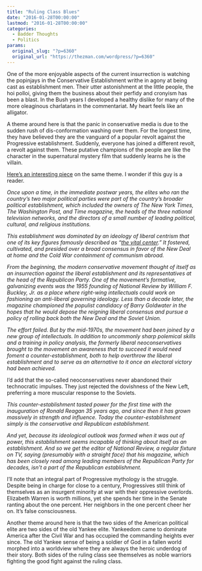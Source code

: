 ```yaml
---
title: "Ruling Class Blues"
date: "2016-01-28T00:00:00"
lastmod: "2016-01-28T00:00:00"
categories:
  - Badder Thoughts
  - Politics
params:
  original_slug: "?p=6360"
  original_url: "https://thezman.com/wordpress/?p=6360"
---
```


One of the more enjoyable aspects of the current insurrection is
watching the popinjays in the Conservative Establishment writhe in agony
at being cast as establishment men. Their utter astonishment at the
little people, the hoi polloi, giving them the business about their
perfidy and cronyism has been a blast. In the Bush years I developed a
healthy dislike for many of the more oleaginous charlatans in the
commentariat. My heart feels like an alligator.

A theme around here is that the panic in conservative media is due to
the sudden rush of dis-conformation washing over them. For the longest
time, they have believed they are the vanguard of a popular revolt
against the Progressive establishment. Suddenly, everyone has joined a
different revolt, a revolt against them. These putative champions of the
people are like the character in the supernatural mystery film that
suddenly learns he is the villain.

<a
href="http://theweek.com/articles/601081/how-republican-establishment-learned-shirk-responsibility"
rel="noopener" target="_blank">Here’s an interesting piece</a> on the
same theme. I wonder if this guy is a reader.

*Once upon a time, in the immediate postwar years, the elites who ran
the country’s two major political parties were part of the country’s
broader political establishment, which included the owners of The New
York Times, The Washington Post, and Time magazine, the heads of the
three national television networks, and the directors of a small number
of leading political, cultural, and religious institutions.*

*This establishment was dominated by an ideology of liberal centrism
that one of its key figures famously described as “[the vital
center](https://en.wikipedia.org/wiki/The_Vital_Center).” It fostered,
cultivated, and presided over a broad consensus in favor of the New Deal
at home and the Cold War containment of communism abroad.*

*From the beginning, the modern conservative movement thought of itself
as an insurrection against the liberal establishment and its
representatives at the head of the Republican Party. One of the
movement’s formative, galvanizing events was the 1955 founding of
National Review by William F. Buckley, Jr. as a place where right-wing
intellectuals could work on fashioning an anti-liberal governing
ideology. Less than a decade later, the magazine championed the populist
candidacy of Barry Goldwater in the hopes that he would depose the
reigning liberal consensus and pursue a policy of rolling back both the
New Deal and the Soviet Union.*

*The effort failed. But by the mid-1970s, the movement had been joined
by a new group of intellectuals. In addition to uncommonly sharp
polemical skills and a training in policy analysis, the formerly liberal
neoconservatives brought to the movement an awareness that to succeed it
would need foment a counter-establishment, both to help overthrow the
liberal establishment and to serve as an alternative to it once an
electoral victory had been achieved.*

I’d add that the so-called neoconservatives never abandoned their
technocratic impulses. They just rejected the dovishness of the New
Left, preferring a more muscular response to the Soviets.

*This counter-establishment tasted power for the first time with the
inauguration of Ronald Reagan 35 years ago, and since then it has grown
massively in strength and influence. Today the counter-establishment
simply is the conservative and Republican establishment.*

*And yet, because its ideological outlook was formed when it was out of
power, this establishment seems incapable of thinking about itself as an
establishment. And so we get the editor of National Review, a regular
fixture on TV, saying (presumably with a straight face) that his
magazine, which has been closely read among leading members of the
Republican Party for decades, isn’t a part of the Republican
establishment.*

I’ll note that an integral part of Progressive mythology is the
struggle. Despite being in charge for close to a century, Progressives
still think of themselves as an insurgent minority at war with their
oppressive overlords. Elizabeth Warren is worth millions, yet she spends
her time in the Senate ranting about the one percent. Her neighbors in
the one percent cheer her on. It’s false consciousness.

Another theme around here is that the two sides of the American
political elite are two sides of the old Yankee elite. Yankeedom came to
dominate America after the Civil War and has occupied the commanding
heights ever since. The old Yankee sense of being a soldier of God in a
fallen world morphed into a worldview where they are always the heroic
underdog of their story. Both sides of the ruling class see themselves
as noble warriors fighting the good fight against the ruling class.
